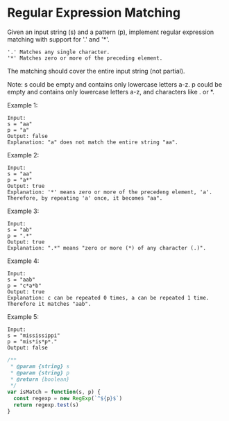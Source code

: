 # Regular Expression Matching

Given an input string (s) and a pattern (p), implement regular expression matching with support for '.' and '*'.

	'.' Matches any single character.
	'*' Matches zero or more of the preceding element.

The matching should cover the entire input string (not partial).

Note:
s could be empty and contains only lowercase letters a-z.
p could be empty and contains only lowercase letters a-z, and characters like . or *.


Example 1:

	Input:
	s = "aa"
	p = "a"
	Output: false
	Explanation: "a" does not match the entire string "aa".

Example 2:

	Input:
	s = "aa"
	p = "a*"
	Output: true
	Explanation: '*' means zero or more of the precedeng element, 'a'. Therefore, by repeating 'a' once, it becomes "aa".

Example 3:

	Input:
	s = "ab"
	p = ".*"
	Output: true
	Explanation: ".*" means "zero or more (*) of any character (.)".

Example 4:

	Input:
	s = "aab"
	p = "c*a*b"
	Output: true
	Explanation: c can be repeated 0 times, a can be repeated 1 time. Therefore it matches "aab".

Example 5:

	Input:
	s = "mississippi"
	p = "mis*is*p*."
	Output: false


```javascript
/**
 * @param {string} s
 * @param {string} p
 * @return {boolean}
 */
var isMatch = function(s, p) {
  const regexp = new RegExp(`^${p}$`)
  return regexp.test(s)
}
```